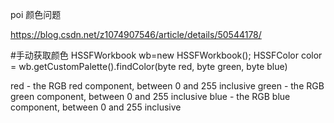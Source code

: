 

poi 颜色问题

https://blog.csdn.net/z1074907546/article/details/50544178/


#手动获取颜色
HSSFWorkbook wb=new HSSFWorkbook();
HSSFColor color = wb.getCustomPalette().findColor(byte red,
                           byte green,
                           byte blue)


red - the RGB red component, between 0 and 255 inclusive
green - the RGB green component, between 0 and 255 inclusive
blue - the RGB blue component, between 0 and 255 inclusive
